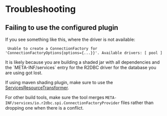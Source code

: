 # Troubleshooting 

## Failing to use the configured plugin 

If you see something like this, where the driver is not available:

```
 Unable to create a ConnectionFactory for 'ConnectionFactoryOptions{options={...}}'. Available drivers: [ pool ]
```

It is likely because you are building a shaded jar with all dependencies and the ´META-INF/services` entry for 
the R2DBC driver for the database you are using got lost.

If using maven shading plugin, make sure to use the [ServicesResourceTransformer](https://maven.apache.org/plugins/maven-shade-plugin/examples/resource-transformers.html#ServicesResourceTransformer). 

For other build tools, make sure the tool merges `META-INF/services/io.r2dbc.spi.ConnectionFactoryProvider` 
files rather than dropping one when there is a conflict.